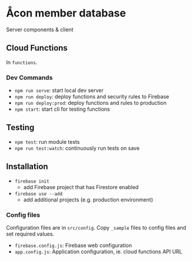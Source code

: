 # Åcon member database

Server components & client

## Cloud Functions

In `functions`.

### Dev Commands

- `npm run serve`: start local dev server
- `npm run deploy`: deploy functions and security rules to Firebase
- `npm run deploy:prod`: deploy functions and rules to production
- `npm start`: start cli for testing functions

## Testing

- `npm test`: run module tests
- `npm run test:watch`: continuously run tests on save

## Installation

- `firebase init`
  - add Firebase project that has Firestore enabled
- `firebase use --add`
  - add additional projects (e.g. production environment)

### Config files

Configuration files are in `src/config`. Copy `_sample` files to config files and set required values.

- `firebase.config.js`: Firebase web configuration
- `app.config.js`: Application configuration, ie. cloud functions API URL
